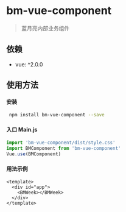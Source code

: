 # bm-vue-component

> 蓝月亮内部业务组件

## 依赖
- vue: ^2.0.0

## 使用方法
#### 安装

``` sh
 npm install bm-vue-component --save
```

#### 入口 Main.js

```javascript
import 'bm-vue-component/dist/style.css'
import BMComponent from 'bm-vue-component'
Vue.use(BMComponent)
```

#### 用法示例

```vue
<template>
  <div id="app">
    <BMWeek></BMWeek>
  </div>
</template>
```